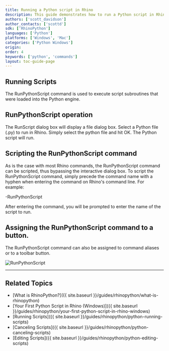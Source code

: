 ```yaml
---
title: Running a Python script in Rhino
description: This guide demonstrates how to run a Python script in Rhino.
authors: ['scott_davidson']
author_contacts: ['scottd']
sdk: ['RhinoPython']
languages: ['Python']
platforms: ['Windows', 'Mac']
categories: ['Python Windows']
origin:
order: 4
keywords: ['python', 'commands']
layout: toc-guide-page
---
```


## Running Scripts

The RunPythonScript command is used to execute script subroutines that were loaded into the Python engine.

## RunPythonScript operation

The RunScript dialog box will display a file dialog box.  Select a Python file (.py) to run in Rhino.  Simply select the python file and hit OK. The Python script will run.

## Scripting the RunPythonScript command

As is the case with most Rhino commands, the RunPythonScript command can be scripted, thus bypassing the interactive dialog box.  To script the RunPythonScript command, simply precede the command name with a hyphen when entering the command on Rhino's command line.  For example:

-RunPythonScript

After entering the command, you will be prompted to enter the name of the script to run.

## Assigning the RunPythonScript command to a button.

The RunPythonScript command can also be assigned to command aliases or to a toolbar button.

<img src="{{ site.baseurl }}/images/runpythonscript.png" alt="RunPythonScript">

<!-- TODO: Does RunPython actually run this way: When assigned to a toolbar button, the RunPythonScript can execute raw Python code.  To embed raw Python code on a button, make sure to surround the code with an opening and closing parenthesis.-->

---

## Related Topics

- [What is RhinoPython?]({{ site.baseurl }}/guides/rhinopython/what-is-rhinopython)
- [Your First Python Script in Rhino (Windows)]({{ site.baseurl }}/guides/rhinopython/your-first-python-script-in-rhino-windows)
- [Running Scripts]({{ site.baseurl }}/guides/rhinopython/python-running-scripts)
- [Canceling Scripts]({{ site.baseurl }}/guides/rhinopython/python-canceling-scripts)
- [Editing Scripts]({{ site.baseurl }}/guides/rhinopython/python-editing-scripts)
